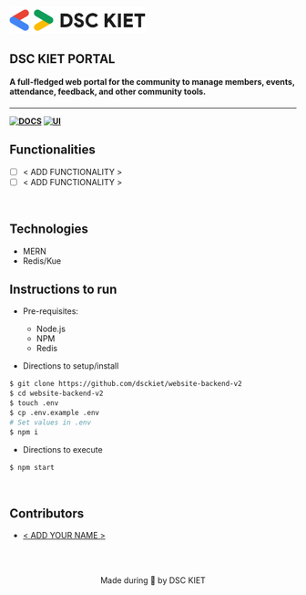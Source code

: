<p align="left">
	<img width="240" src="https://raw.githubusercontent.com/dsckiet/resources/master/dsckiet-logo.png" />
	<h2 align="left"> DSC KIET PORTAL </h2>
	<h4 align="left"> A full-fledged web portal for the community to manage members, events, attendance, feedback, and other community tools. <h4>
</p>

---

[![DOCS](https://img.shields.io/badge/Documentation-see%20docs-green?style=for-the-badge&logo=appveyor)](https://documenter.getpostman.com/view/7254507/SWE56Jkg)
[![UI ](https://img.shields.io/badge/User%20Interface-Link%20to%20UI-orange?style=for-the-badge&logo=appveyor)](INSERT_UI_LINK_HERE)

## Functionalities

-   [ ] < ADD FUNCTIONALITY >
-   [ ] < ADD FUNCTIONALITY >

<br>

## Technologies

-   MERN
-   Redis/Kue

## Instructions to run

-   Pre-requisites:

    -   Node.js
    -   NPM
    -   Redis

-   Directions to setup/install

```bash
$ git clone https://github.com/dsckiet/website-backend-v2
$ cd website-backend-v2
$ touch .env
$ cp .env.example .env
# Set values in .env
$ npm i
```

-   Directions to execute

```bash
$ npm start
```

<br>

## Contributors

-   [ < ADD YOUR NAME > ](ADD_PROFILE_URL_HERE)

<br>
<br>

<p align="center">
	Made during 🌙 by DSC KIET
</p>
